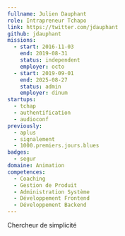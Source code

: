 ```yaml
---
fullname: Julien Dauphant
role: Intrapreneur Tchapo
link: https://twitter.com/jdauphant
github: jdauphant
missions:
  - start: 2016-11-03
    end: 2019-08-31
    status: independent
    employer: octo
  - start: 2019-09-01
    end: 2025-08-27
    status: admin
    employer: dinum
startups:
  - tchap
  - authentification
  - audioconf
previously:
  - aplus
  - signalement
  - 1000.premiers.jours.blues
badges:
  - segur
domaine: Animation
competences:
  - Coaching
  - Gestion de Produit
  - Administration Système
  - Développement Frontend
  - Développement Backend
---
```

Chercheur de simplicité
